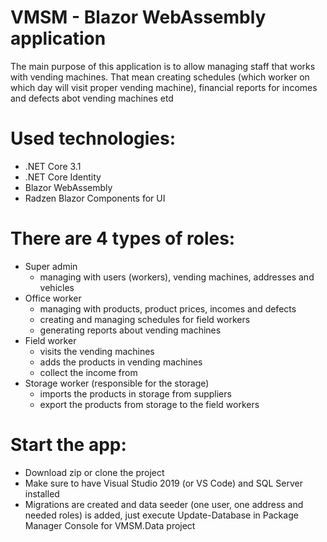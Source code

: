 # VMSM - Blazor WebAssembly application

The main purpose of this application is to allow managing staff that works with vending machines. That mean creating schedules (which worker on which day will visit proper vending machine), financial reports for incomes and defects abot vending machines etd

# Used technologies:
  - .NET Core 3.1
  - .NET Core Identity
  - Blazor WebAssembly
  - Radzen Blazor Components for UI 

# There are 4 types of roles:
  - Super admin 
    - managing with users (workers), vending machines, addresses and vehicles
  - Office worker
    - managing with products, product prices, incomes and defects
    - creating and managing schedules for field workers
    - generating reports about vending machines
  - Field worker 
    - visits the vending machines
    - adds the products in vending machines
    - collect the income from
  - Storage worker (responsible for the storage)
    - imports the products in storage from suppliers
    - export the products from storage to the field workers
  
# Start the app:
  - Download zip or clone the project
  - Make sure to have Visual Studio 2019 (or VS Code) and SQL Server installed
  - Migrations are created and data seeder (one user, one address and needed roles) is added, just execute Update-Database in Package Manager Console for VMSM.Data project
